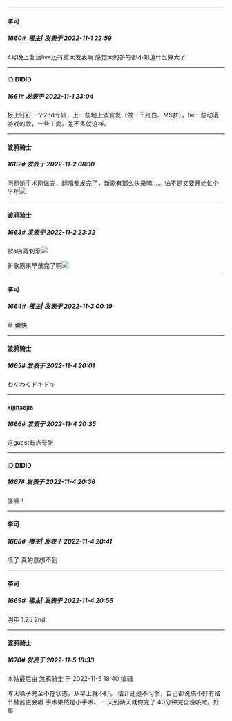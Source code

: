 

*****

####  李可  
##### 1660#         楼主| 发表于 2022-11-1 22:59

4号晚上复活live还有重大发表啊 感觉大的多的都不知道什么算大了



*****

####  IDIDIDID  
##### 1661#       发表于 2022-11-1 23:04

板上钉钉一个2nd专辑，上一些地上波宣发（做一下红白、MS梦），tie一些动漫游戏的歌，一些工商。差不多就这样。



*****

####  渡鸦骑士  
##### 1662#       发表于 2022-11-2 08:10

问题她手术刚做完，翻唱都发完了，新歌有那么快录嘛……
怕不是又要开始忙个半年<img src="https://static.saraba1st.com/image/smiley/face2017/010.png" referrerpolicy="no-referrer">



*****

####  渡鸦骑士  
##### 1663#       发表于 2022-11-2 23:32

被a店背刺惹<img src="https://static.saraba1st.com/image/smiley/face2017/066.png" referrerpolicy="no-referrer">

新歌原来早录完了啊<img src="https://static.saraba1st.com/image/smiley/face2017/068.png" referrerpolicy="no-referrer">



*****

####  李可  
##### 1664#         楼主| 发表于 2022-11-3 00:19

草 嫩快



*****

####  渡鸦骑士  
##### 1665#       发表于 2022-11-4 20:01

わくわくドキドキ



*****

####  kijinsejia  
##### 1666#       发表于 2022-11-4 20:35

这guest有点夸张

*****

####  IDIDIDID  
##### 1667#       发表于 2022-11-4 20:36

强啊！

*****

####  李可  
##### 1668#         楼主| 发表于 2022-11-4 20:41

喷了 真的意想不到



*****

####  李可  
##### 1669#         楼主| 发表于 2022-11-4 20:56

明年 1.25 2nd



*****

####  渡鸦骑士  
##### 1670#       发表于 2022-11-5 18:33

 本帖最后由 渡鸦骑士 于 2022-11-5 18:40 编辑 

昨天嗓子完全不在状态，从早上就不好。
估计还是不习惯，自己都说搞不好有结节彗酱更会唱
手术果然是小手术。
一天到两天就做完了
40分钟完全没咳嗽。好事

